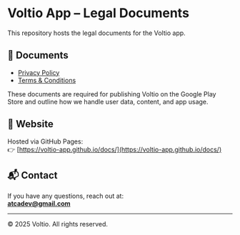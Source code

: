 # Voltio App – Legal Documents

This repository hosts the legal documents for the Voltio app.

## 📄 Documents

- [Privacy Policy](https://voltio-app.github.io/docs/privacy_policy.md)
- [Terms & Conditions](https://voltio-app.github.io/docs/terms_conditions.md)

These documents are required for publishing Voltio on the Google Play Store and outline how we handle user data, content, and app usage.

## 🔗 Website

Hosted via GitHub Pages:  
👉 [https://voltio-app.github.io/docs/](https://voltio-app.github.io/docs/)

## 📬 Contact

If you have any questions, reach out at:  
**atcadev@gmail.com**

---

© 2025 Voltio. All rights reserved.
